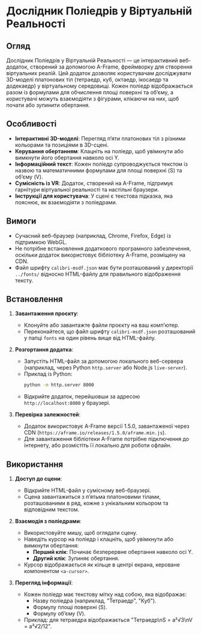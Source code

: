 # Дослідник Поліедрів у Віртуальній Реальності

## Огляд
Дослідник Поліедрів у Віртуальній Реальності — це інтерактивний веб-додаток, створений за допомогою A-Frame, фреймворку для створення віртуальних реалій. Цей додаток дозволяє користувачам досліджувати 3D-моделі платонових тіл (тетраедр, куб, октаедр, ікосаедр та додекаедр) у віртуальному середовищі. Кожен поліедр відображається разом із формулами для обчислення площі поверхні та об’єму, а користувачі можуть взаємодіяти з фігурами, клікаючи на них, щоб почати або зупинити обертання.

## Особливості
- **Інтерактивні 3D-моделі**: Перегляд п’яти платонових тіл з різними кольорами та позиціями в 3D-сцені.
- **Керування обертанням**: Клацніть на поліедр, щоб увімкнути або вимкнути його обертання навколо осі Y.
- **Інформаційний текст**: Кожен поліедр супроводжується текстом із назвою та математичними формулами для площі поверхні (S) та об’єму (V).
- **Сумісність із VR**: Додаток, створений на A-Frame, підтримує гарнітури віртуальної реальності та настільні браузери.
- **Інструкції для користувача**: У сцені є текстова підказка, яка пояснює, як взаємодіяти з поліедрами.

## Вимоги
- Сучасний веб-браузер (наприклад, Chrome, Firefox, Edge) із підтримкою WebGL.
- Не потрібне встановлення додаткового програмного забезпечення, оскільки додаток використовує бібліотеку A-Frame, розміщену на CDN.
- Файл шрифту `calibri-msdf.json` має бути розташований у директорії `../fonts/` відносно HTML-файлу для правильного відображення тексту.

## Встановлення
1. **Завантаження проєкту**:
   - Клонуйте або завантажте файли проєкту на ваш комп’ютер.
   - Переконайтеся, що файл шрифту `calibri-msdf.json` розташований у папці `fonts` на один рівень вище від HTML-файлу.

2. **Розгортання додатка**:
   - Запустіть HTML-файл за допомогою локального веб-сервера (наприклад, через Python `http.server` або Node.js `live-server`).
   - Приклад із Python:
     ```bash
     python -m http.server 8000
     ```
   - Відкрийте додаток, перейшовши за адресою `http://localhost:8000` у браузері.

3. **Перевірка залежностей**:
   - Додаток використовує A-Frame версії 1.5.0, завантаженої через CDN (`https://aframe.io/releases/1.5.0/aframe.min.js`).
   - Для завантаження бібліотеки A-Frame потрібне підключення до інтернету, або розмістіть її локально для роботи офлайн.

## Використання
1. **Доступ до сцени**:
   - Відкрийте HTML-файл у сумісному веб-браузері.
   - Сцена завантажиться з п’ятьма платоновими тілами, розташованими в ряд, кожне з унікальним кольором та відповідним текстом.

2. **Взаємодія з поліедрами**:
   - Використовуйте мишу, щоб оглядати сцену.
   - Наведіть курсор на поліедр і клацніть, щоб увімкнути або вимкнути обертання:
     - **Перший клік**: Починає безперервне обертання навколо осі Y.
     - **Другий клік**: Зупиняє обертання.
   - Курсор відображається як кільце в центрі екрана, кероване компонентом `<a-cursor>`.

3. **Перегляд інформації**:
   - Кожен поліедр має текстову мітку над собою, яка відображає:
     - Назву поліедра (наприклад, "Тетраедр", "Куб").
     - Формулу площі поверхні (S).
     - Формулу об’єму (V).
   - Приклад: для тетраедра відображається "Тетраедр\nS = a²√3\nV = a³√2/12".
